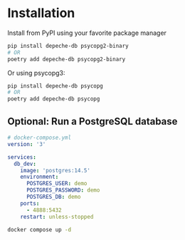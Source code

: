 # Installation

Install from PyPI using your favorite package manager

```bash
pip install depeche-db psycopg2-binary
# OR
poetry add depeche-db psycopg2-binary
```


Or using psycopg3:

```bash
pip install depeche-db psycopg
# OR
poetry add depeche-db psycopg
```


## Optional: Run a PostgreSQL database


```yaml
# docker-compose.yml
version: '3'

services:
  db_dev:
    image: 'postgres:14.5'
    environment:
      POSTGRES_USER: demo
      POSTGRES_PASSWORD: demo
      POSTGRES_DB: demo
    ports:
      - 4888:5432
    restart: unless-stopped
```

```bash
docker compose up -d
```
